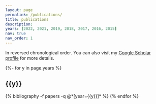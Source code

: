 ```yaml
---
layout: page
permalink: /publications/
title: publications
description: 
years: [2022, 2021, 2019, 2018, 2017, 2016, 2015]
nav: true
nav_order: 1
---
```


In reversed chronological order. You can also visit my [Google Scholar profile](https://scholar.google.com/citations?user=janVBUgAAAAJ) for more details.

<!-- _pages/publications.md -->
<div class="publications">

{%- for y in page.years %}
  <h2 class="year">{{y}}</h2>
  {% bibliography -f papers -q @*[year={{y}}]* %}
{% endfor %}

</div>
